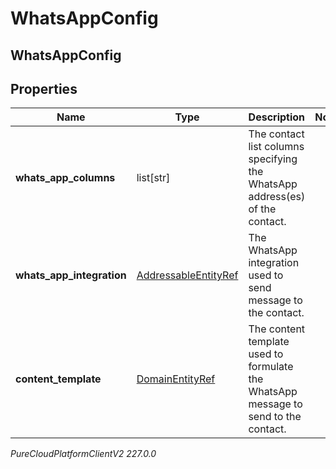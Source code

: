 # WhatsAppConfig

## WhatsAppConfig

## Properties

|Name | Type | Description | Notes|
|------------ | ------------- | ------------- | -------------|
| **whats_app_columns** | list[str] | The contact list columns specifying the WhatsApp address(es) of the contact. | |
| **whats_app_integration** | [AddressableEntityRef](AddressableEntityRef) | The WhatsApp integration used to send message to the contact. | |
| **content_template** | [DomainEntityRef](DomainEntityRef) | The content template used to formulate the WhatsApp message to send to the contact. | |



_PureCloudPlatformClientV2 227.0.0_
